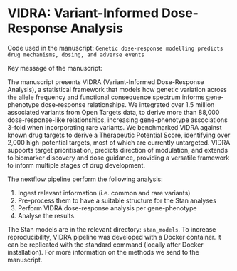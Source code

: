 # VIDRA: Variant-Informed Dose-Response Analysis

Code used in the manuscript: `Genetic dose-response modelling predicts drug mechanisms, dosing, and adverse events`

Key message of the manuscript:

The manuscript presents VIDRA (Variant-Informed Dose-Response Analysis), a statistical framework that models how genetic variation across the allele frequency and functional consequence spectrum informs gene-phenotype dose-response relationships. We integrated over 1.5 million associated variants from Open Targets data, to derive more than 88,000 dose-response-like relationships, increasing gene-phenotype associations 3-fold when incorporating rare variants. We benchmarked VIDRA against known drug targets to derive a Therapeutic Potential Score, identifying over 2,000 high-potential targets, most of which are currently untargeted. VIDRA supports target prioritisation, predicts direction of modulation, and extends to biomarker discovery and dose guidance, providing a versatile framework to inform multiple stages of drug development.

The nextflow pipeline perform the following analysis:

1. Ingest relevant information (i.e. common and rare variants)
2. Pre-process them to have a suitable structure for the Stan analyses
3. Perform VIDRA dose-response analysis per gene-phenotype
4. Analyse the results.

The Stan models are in the relevant directory: `stan_models`. To increase reproducibility, VIDRA pipeline was developed with a Docker container. it can be replicated with the standard command (locally after Docker installation). For more information on the methods we send to the manuscript. 

